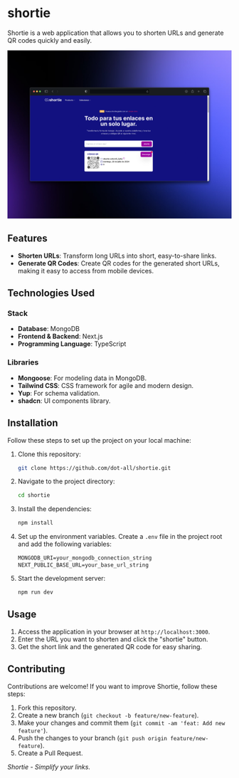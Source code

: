 # shortie
Shortie is a web application that allows you to shorten URLs and generate QR codes quickly and easily.

<a target="_blank" href="https://shortie-urls.vercel.app/">
<img src="./public/shortie-web.png">
</a>

## Features

- **Shorten URLs**: Transform long URLs into short, easy-to-share links.
- **Generate QR Codes**: Create QR codes for the generated short URLs, making it easy to access from mobile devices. 

## Technologies Used 

### Stack 

- **Database**: MongoDB
- **Frontend & Backend**: Next.js
- **Programming Language**: TypeScript

### Libraries

- **Mongoose**: For modeling data in MongoDB.
- **Tailwind CSS**: CSS framework for agile and modern design.
- **Yup**: For schema validation.
- **shadcn**: UI components library.

## Installation

Follow these steps to set up the project on your local machine:

1. Clone this repository:
    ```bash
    git clone https://github.com/dot-all/shortie.git
    ```

2. Navigate to the project directory:
    ```bash
    cd shortie
    ```

3. Install the dependencies:
    ```bash
    npm install
    ```

4. Set up the environment variables. Create a `.env` file in the project root and add the following variables:
    ```env
    MONGODB_URI=your_mongodb_connection_string
    NEXT_PUBLIC_BASE_URL=your_base_url_string
    ```

5. Start the development server:
    ```bash
    npm run dev
    ```

## Usage

1. Access the application in your browser at `http://localhost:3000`.
2. Enter the URL you want to shorten and click the "shortie" button.
3. Get the short link and the generated QR code for easy sharing.

## Contributing

Contributions are welcome! If you want to improve Shortie, follow these steps:
 
1. Fork this repository.
2. Create a new branch (`git checkout -b feature/new-feature`).
3. Make your changes and commit them (`git commit -am 'feat: Add new feature'`).
4. Push the changes to your branch (`git push origin feature/new-feature`).
5. Create a Pull Request.

*Shortie - Simplify your links.*
